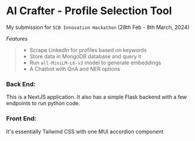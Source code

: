# AI Crafter - Profile Selection Tool
My submission for `SCB Innovation Hackathon` (28th Feb - 8th March, 2024)

*Features*
> * Scrape LinkedIn for profiles based on keywords
> * Store data in MongoDB database and query it
> * Run `all-MiniLM-L6-v2` model to generate embeddings
> * A Chatbot with QnA and NER options

### Back End:
This is a NextJS application. It also has a simple Flask backend with a few endpoints to run python code. 

### Front End:
It's essentially Tailwind CSS with one MUI accordion component
